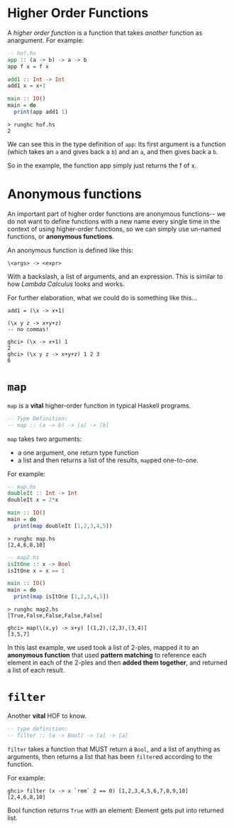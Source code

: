 # Higher Order Functions
A *higher order function* is a function that takes *another*
function as anargument. For example:

```hs
-- hof.hs
app :: (a -> b) -> a -> b
app f x = f x

add1 :: Int -> Int
add1 x = x+1

main :: IO()
main = do
  print(app add1 1)
```
```
> runghc hof.hs
2
```

We can see this in the type definition of `app`: Its first argument is a function (which takes an `a` and gives back
a `b`) and an `a`, and then gives back a `b`.

So in the example, the function app simply just returns the f of x.

# Anonymous functions 
An important part of higher order functions are anonymous functions--
we do not want to define functions with a new name every single
time in the context of using higher-order functions, so we can
simply use un-named functions, or **anonymous functions**.

An anonymous function is defined like this:
```
\<args> -> <expr>
```
With a backslash, a list of arguments, and an expression.
This is similar to how *Lambda Calculus* looks and works.

For further elaboration, what we could do is
something like this...
```
add1 = (\x -> x+1) 
```
```
(\x y z -> x+y+z) 
-- no commas!
```

```
ghci> (\x -> x+1) 1
2
ghci> (\x y z -> x+y+z) 1 2 3
6
```

# `map`
`map` is a **vital** higher-order function in typical Haskell
programs.

```hs
-- Type Definition:
-- map :: (a -> b) -> [a] -> [b]
```
`map` takes two arguments: 
 - a one argument, one return type function
 - a list
and then returns a list of the results, `map`ped one-to-one.

For example: 
```hs
-- map.hs
doubleIt :: Int -> Int
doubleIt x = 2*x

main :: IO()
main = do
  print(map doubleIt [1,2,3,4,5])
```
```
> runghc map.hs
[2,4,6,8,10]
```

```hs
-- map2.hs
isItOne :: x -> Bool
isItOne x = x == 1

main :: IO()
main = do
  print(map isItOne [1,2,3,4,5])
```
```
> runghc map2.hs
[True,False,False,False,False]
```

```
ghci> map(\(x,y) -> x+y) [(1,2),(2,3),(3,4)]
[3,5,7]
```
In this last example, we used took a list of 2-ples, mapped it
to an **anonymous function** that used **pattern matching** to
reference each element in each of the 2-ples and then **added them together**, and returned a list of each result.

# `filter`
Another **vital** HOF to know. 

```hs
-- type definition:
-- filter :: (a -> Bool) -> [a] -> [a]
```
`filter` takes a function that MUST return a `Bool`, and a list
of anything as arguments, then returns a list that has been
`filter`ed according to the function.

For example:
```
ghci> filter (x -> x `rem` 2 == 0) [1,2,3,4,5,6,7,8,9,10]
[2,4,6,8,10]
```

Bool function returns `True` with an element: Element gets put into
returned list.
